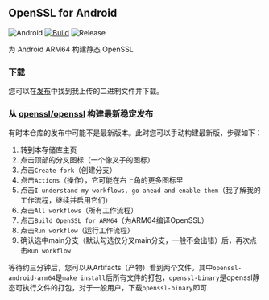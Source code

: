 ## OpenSSL for Android

![Android](https://img.shields.io/badge/Android-3DDC84?style=flat&logo=android&logoColor=white)
[![Build](https://github.com/Webpage-gh/OpenSSL_for_Android/actions/workflows/build.yml/badge.svg?branch=main)](https://github.com/Webpage-gh/OpenSSL_for_Android/actions/workflows/build.yml)
![Release](https://img.shields.io/github/release/Webpage-gh/OpenSSL_for_Android)

为 Android ARM64 构建静态 OpenSSL

### 下载

您可以在[发布](https://github.com/Webpage-gh/OpenSSL_for_Android/releases)中找到我上传的二进制文件并下载。

### 从 [openssl/openssl](https://github.com/openssl/openssl) 构建最新稳定发布

有时本仓库的发布中可能不是最新版本。此时您可以手动构建最新版，步骤如下：
1. 转到本存储库主页
2. 点击顶部的分叉图标（一个像叉子的图标）
3. 点击`Create fork`（创建分支）
4. 点击`Actions`（操作），它可能在右上角的更多图标里
5. 点击`I understand my workflows, go ahead and enable them`（我了解我的工作流程，继续并启用它们）
6. 点击`All workflows`（所有工作流程）
7. 点击`Build OpenSSL for ARM64`（为ARM64编译OpenSSL）
8. 点击`Run workflow`（运行工作流程）
9. 确认选中main分支（默认勾选仅分叉main分支，一般不会出错）后，再次点击`Run workflow`

等待约三分钟后，您可以从Artifacts（产物）看到两个文件。其中`openssl-android-arm64`是`make install`后所有文件的打包，`openssl-binary`是openssl静态可执行文件的打包，对于一般用户，下载`openssl-binary`即可
